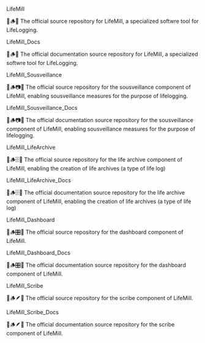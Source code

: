 
LifeMill

🧬️🪵️💾️ The official source repository for LifeMill, a specialized softwre tool for LifeLogging.

LifeMill_Docs

🧬️🪵️📖️ The official documentation source repository for LifeMill, a specialized softwre tool for LifeLogging.

LifeMill_Sousveillance

🧬️🪵️📷️💾️ The official source repository for the sousveillance component of LifeMill, enabling sousveillance measures for the purpose of lifelogging.

LifeMill_Sousveillance_Docs

🧬️🪵️📷️📖️ The official documentation source repository for the sousveillance component of LifeMill, enabling sousveillance measures for the purpose of lifelogging.

LifeMill_LifeArchive

🧬️🪵️🗄️💾️ The official source repository for the life archive component of LifeMill, enabling the creation of life archives (a type of life log)

LifeMill_LifeArchive_Docs

🧬️🪵️🗄️📖️ The official documentation source repository for the life archive component of LifeMill, enabling the creation of life archives (a type of life log)

LifeMill_Dashboard

🧬️🪵️🎛️💾️ The official source repository for the dashboard component of LifeMill.

LifeMill_Dashboard_Docs

🧬️🪵️🎛️💾️ The official documentation source repository for the dashboard component of LifeMill.

LifeMill_Scribe

🧬️🪵️🪶️💾️ The official source repository for the scribe component of LifeMill.

LifeMill_Scribe_Docs

🧬️🪵️🪶️💾️ The official documentation source repository for the scribe component of LifeMill.

